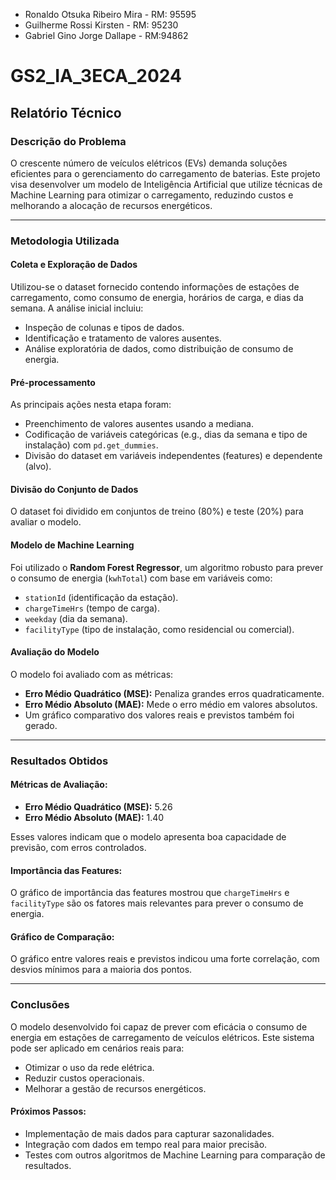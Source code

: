 - Ronaldo Otsuka Ribeiro Mira - RM: 95595 
- Guilherme Rossi Kirsten - RM: 95230
- Gabriel Gino Jorge Dallape - RM:94862

# GS2_IA_3ECA_2024

## Relatório Técnico

### Descrição do Problema
O crescente número de veículos elétricos (EVs) demanda soluções eficientes para o gerenciamento do carregamento de baterias. Este projeto visa desenvolver um modelo de Inteligência Artificial que utilize técnicas de Machine Learning para otimizar o carregamento, reduzindo custos e melhorando a alocação de recursos energéticos.

---

### Metodologia Utilizada

#### Coleta e Exploração de Dados
Utilizou-se o dataset fornecido contendo informações de estações de carregamento, como consumo de energia, horários de carga, e dias da semana. A análise inicial incluiu:
- Inspeção de colunas e tipos de dados.
- Identificação e tratamento de valores ausentes.
- Análise exploratória de dados, como distribuição de consumo de energia.

#### Pré-processamento
As principais ações nesta etapa foram:
- Preenchimento de valores ausentes usando a mediana.
- Codificação de variáveis categóricas (e.g., dias da semana e tipo de instalação) com `pd.get_dummies`.
- Divisão do dataset em variáveis independentes (features) e dependente (alvo).

#### Divisão do Conjunto de Dados
O dataset foi dividido em conjuntos de treino (80%) e teste (20%) para avaliar o modelo.

#### Modelo de Machine Learning
Foi utilizado o **Random Forest Regressor**, um algoritmo robusto para prever o consumo de energia (`kwhTotal`) com base em variáveis como:
- `stationId` (identificação da estação).
- `chargeTimeHrs` (tempo de carga).
- `weekday` (dia da semana).
- `facilityType` (tipo de instalação, como residencial ou comercial).

#### Avaliação do Modelo
O modelo foi avaliado com as métricas:
- **Erro Médio Quadrático (MSE):** Penaliza grandes erros quadraticamente.
- **Erro Médio Absoluto (MAE):** Mede o erro médio em valores absolutos.
- Um gráfico comparativo dos valores reais e previstos também foi gerado.

---

### Resultados Obtidos

#### Métricas de Avaliação:
- **Erro Médio Quadrático (MSE):** 5.26  
- **Erro Médio Absoluto (MAE):** 1.40 

Esses valores indicam que o modelo apresenta boa capacidade de previsão, com erros controlados.

#### Importância das Features:
O gráfico de importância das features mostrou que `chargeTimeHrs` e `facilityType` são os fatores mais relevantes para prever o consumo de energia.

#### Gráfico de Comparação:
O gráfico entre valores reais e previstos indicou uma forte correlação, com desvios mínimos para a maioria dos pontos.

---

### Conclusões
O modelo desenvolvido foi capaz de prever com eficácia o consumo de energia em estações de carregamento de veículos elétricos. Este sistema pode ser aplicado em cenários reais para:
- Otimizar o uso da rede elétrica.
- Reduzir custos operacionais.
- Melhorar a gestão de recursos energéticos.

#### Próximos Passos:
- Implementação de mais dados para capturar sazonalidades.
- Integração com dados em tempo real para maior precisão.
- Testes com outros algoritmos de Machine Learning para comparação de resultados.

